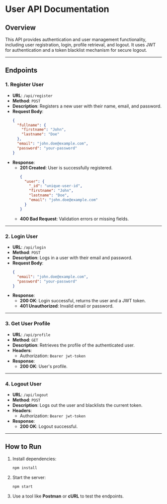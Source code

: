 
# User API Documentation

## Overview

This API provides authentication and user management functionality, including user registration, login, profile retrieval, and logout. It uses JWT for authentication and a token blacklist mechanism for secure logout.

---

## Endpoints

### **1. Register User**

- **URL**: `/api/register`
- **Method**: `POST`
- **Description**: Registers a new user with their name, email, and password.
- **Request Body**:
  ```json
  {
    "fullname": {
      "firstname": "John",
      "lastname": "Doe"
    },
    "email": "john.doe@example.com",
    "password": "your-password"
  }
  ```
- **Response**:
  - **201 Created**: User is successfully registered.
    ```json
    {
      "user": {
        "_id": "unique-user-id",
        "firstname": "John",
        "lastname": "Doe",
        "email": "john.doe@example.com"
      }
    }
    ```
  - **400 Bad Request**: Validation errors or missing fields.

---

### **2. Login User**

- **URL**: `/api/login`
- **Method**: `POST`
- **Description**: Logs in a user with their email and password.
- **Request Body**:
  ```json
  {
    "email": "john.doe@example.com",
    "password": "your-password"
  }
  ```
- **Response**:
  - **200 OK**: Login successful, returns the user and a JWT token.
  - **401 Unauthorized**: Invalid email or password.

---

### **3. Get User Profile**

- **URL**: `/api/profile`
- **Method**: `GET`
- **Description**: Retrieves the profile of the authenticated user.
- **Headers**:
  - Authorization: `Bearer jwt-token`
- **Response**:
  - **200 OK**: User's profile.

---

### **4. Logout User**

- **URL**: `/api/logout`
- **Method**: `POST`
- **Description**: Logs out the user and blacklists the current token.
- **Headers**:
  - Authorization: `Bearer jwt-token`
- **Response**:
  - **200 OK**: Logout successful.

---

## How to Run

1. Install dependencies:
   ```bash
   npm install
   ```
2. Start the server:
   ```bash
   npm start
   ```
3. Use a tool like **Postman** or **cURL** to test the endpoints.
